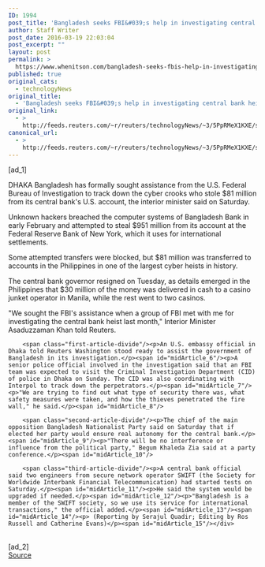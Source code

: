 ```yaml
---
ID: 1994
post_title: 'Bangladesh seeks FBI&#039;s help in investigating central bank heist'
author: Staff Writer
post_date: 2016-03-19 22:03:04
post_excerpt: ""
layout: post
permalink: >
  https://www.whenitson.com/bangladesh-seeks-fbis-help-in-investigating-central-bank-heist/
published: true
original_cats:
  - technologyNews
original_title:
  - 'Bangladesh seeks FBI&#039;s help in investigating central bank heist'
original_link:
  - >
    http://feeds.reuters.com/~r/reuters/technologyNews/~3/5PpRMeX1KXE/story01.htm
canonical_url:
  - >
    http://feeds.reuters.com/~r/reuters/technologyNews/~3/5PpRMeX1KXE/story01.htm
---
```

 [ad_1]
<br><div id="articleText">
<span id="midArticle_start"/>

<span id="midArticle_0"/><span class="focusParagraph" readability="5"><p><span class="articleLocation">DHAKA</span> Bangladesh has formally sought assistance from the U.S. Federal Bureau of Investigation to track down the cyber crooks who stole $81 million from its central bank's U.S. account, the interior minister said on Saturday.</p></span><span id="midArticle_1"/><p>Unknown hackers breached the computer systems of Bangladesh Bank in early February and attempted to steal $951 million from its account at the Federal Reserve Bank of New York, which it uses for international settlements.</p><span id="midArticle_2"/><p>Some attempted transfers were blocked, but $81 million was transferred to accounts in the Philippines in one of the largest cyber heists in history.</p><span id="midArticle_3"/><p>The central bank governor resigned on Tuesday, as details emerged in the Philippines that $30 million of the money was delivered in cash to a casino junket operator in Manila, while the rest went to two casinos.</p><span id="midArticle_4"/><p>"We sought the FBI's assistance when a group of FBI met with me for investigating the central bank heist last month," Interior Minister Asaduzzaman Khan told Reuters.</p><span id="midArticle_5"/>
        
        <span class="first-article-divide"/><p>An U.S. embassy official in Dhaka told Reuters Washington stood ready to assist the government of Bangladesh in its investigation.</p><span id="midArticle_6"/><p>A senior police official involved in the investigation said that an FBI team was expected to visit the Criminal Investigation Department (CID) of police in Dhaka on Sunday. The CID was also coordinating with Interpol to track down the perpetrators.</p><span id="midArticle_7"/><p>"We are trying to find out what type of security there was, what safety measures were taken, and how the thieves penetrated the fire wall," he said.</p><span id="midArticle_8"/>
        
        <span class="second-article-divide"/><p>The chief of the main opposition Bangladesh Nationalist Party said on Saturday that if elected her party would ensure real autonomy for the central bank.</p><span id="midArticle_9"/><p>"There will be no interference or influence from the political party," Begum Khaleda Zia said at a party conference.</p><span id="midArticle_10"/>
        
        <span class="third-article-divide"/><p>A central bank official said two engineers from secure network operator SWIFT (the Society for Worldwide Interbank Financial Telecommunication) had started tests on Saturday.</p><span id="midArticle_11"/><p>He said the system would be upgraded if needed.</p><span id="midArticle_12"/><p>"Bangladesh is a member of the SWIFT society, so we use its service for international transactions," the official added.</p><span id="midArticle_13"/><span id="midArticle_14"/><p> (Reporting by Serajul Quadir; Editing by Ros Russell and Catherine Evans)</p><span id="midArticle_15"/></div>
<br>[ad_2]
<br><a href="http://feeds.reuters.com/~r/reuters/technologyNews/~3/5PpRMeX1KXE/story01.htm">Source </a>